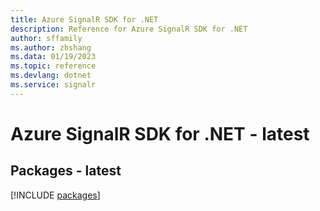 ```yaml
---
title: Azure SignalR SDK for .NET
description: Reference for Azure SignalR SDK for .NET
author: sffamily
ms.author: zhshang
ms.data: 01/19/2023
ms.topic: reference
ms.devlang: dotnet
ms.service: signalr
---
```

# Azure SignalR SDK for .NET - latest
## Packages - latest
[!INCLUDE [packages](signalr-index.md)]